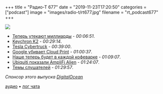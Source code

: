+++
title = "Радио-Т 677"
date = "2019-11-23T17:20:50"
categories = ["podcast"]
image = "images/radio-t/rt677.jpg"
filename = "rt_podcast677"
+++

![](https://radio-t.com/images/radio-t/rt677.jpg)

- [Теперь утекают миллиарды](https://mashable.com/article/one-billion-users-data-unprotected/) - *00:06:51*.
- [Keychron K2](https://9to5mac.com/2019/11/21/keychron-k2-review-wireless-mechanical-keyboard-mac-ipad-video/) - *00:29:14*.
- [Tesla Cybertruck](http://techcrunch.com/2019/11/22/teslas-cybertruck-is-made-of-the-same-stainless-steel-alloy-that-spacex-is-using-for-starship/) - *00:39:00*.
- [Google убивает Cloud Print](https://support.google.com/chrome/a/answer/9633006?hl=en) - *01:00:37*.
- [Наше теперь будет в каждой кофеварке](https://www.androidcentral.com/russia-passes-law-requiring-all-devices-have-pre-loaded-russian-made-apps-july-2020) - *01:09:07*.
- [Ubiquiti показали AmpliFi Alien](https://www.theverge.com/circuitbreaker/2019/11/20/20973887/ubiquiti-amplifi-alien-wi-fi-6-router-mesh-network-price) - *01:24:07*.
- [Темы слушателей](https://radio-t.com/p/2019/11/19/prep-677/) - *01:29:57*.

*Спонсор этого выпуска [DigitalOcean](https://do.co/radiot)*


[аудио](https://cdn.radio-t.com/rt_podcast677.mp3) • [лог чата](https://chat.radio-t.com/logs/radio-t-677.html)
<audio src="https://cdn.radio-t.com/rt_podcast677.mp3" preload="none"></audio>
